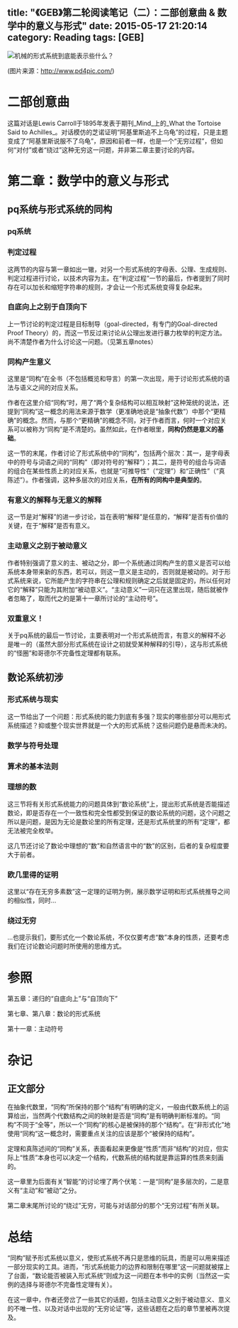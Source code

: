 title: "《GEB》第二轮阅读笔记（二）：二部创意曲 & 数学中的意义与形式"
date: 2015-05-17 21:20:14
category: Reading
tags: [GEB]
---

![机械的形式系统到底能表示些什么？](thumbnail.jpg)

(图片来源：http://www.pd4pic.com/)

# 二部创意曲

这篇对话是Lewis Carroll于1895年发表于期刊_Mind_上的_What the Tortoise Said to Achilles_。对话模仿的芝诺证明“阿基里斯追不上乌龟”的过程，只是主题变成了“阿基里斯说服不了乌龟”，原因和前者一样，也是一个“无穷过程”，但如何“对付”或者“绕过”这种无穷这一问题，并非第二章主要讨论的内容。

# 第二章：数学中的意义与形式

## pq系统与形式系统的同构

### pq系统

### 判定过程

这两节的内容与第一章如出一辙，对另一个形式系统的字母表、公理、生成规则、判定过程进行讨论，以技术内容为主。在“判定过程”一节的最后，作者提到了同时存在可以加长和缩短字符串的规则，才会让一个形式系统变得复杂起来。

### 自底向上之别于自顶向下

上一节讨论的判定过程是目标制导（goal-directed，有专门的Goal-directed Proof Theory）的，而这一节反过来讨论从公理出发进行暴力枚举的判定方法。尚不清楚作者为什么讨论这一问题。（见第五章notes）

### 同构产生意义

这里是“同构”在全书（不包括概览和导言）的第一次出现，用于讨论形式系统的语法与语义之间的对应关系。

作者在这里介绍“同构”时，用了“两个复杂结构可以相互映射”这种笼统的说法，还提到“同构”这一概念的用法来源于数学（更准确地说是“抽象代数”）中那个“更精确”的概念。然而，与那个“更精确”的概念不同，对于作者而言，何时一个对应关系可以被称为“同构”是不清楚的。虽然如此，在作者眼里，**同构仍然是意义的基础**。

这一节的末尾，作者讨论了形式系统中的“同构”，包括两个层次：其一，是字母表中的符号与词语之间的“同构”（即对符号的“解释”）；其二，是符号的组合与词语的组合在某些性质上的对应关系，也就是“可推导性”（“定理”）和“正确性”（“真陈述”）。作者强调，这种多层次的对应关系，**在所有的同构中是典型的**。

### 有意义的解释与无意义的解释

这一节是对“解释”的进一步讨论，旨在表明“解释”是任意的，“解释”是否有价值的关键，在于“解释”是否有意义。

### 主动意义之别于被动意义

作者特别强调了意义的主、被动之分，即一个系统通过同构产生的意义是否可以给系统本身带来新的东西，若可以，则这一意义是主动的，否则就是被动的。对于形式系统来说，它所能产生的字符串在公理和规则确定之后就是固定的，所以任何对它的“解释”只能为其附加“被动意义”。“主动意义”一词只在这里出现，随后就被作者忽略了，取而代之的是第十一章所讨论的“主动符号”。

### 双重意义！

关于pq系统的最后一节讨论，主要表明对一个形式系统而言，有意义的解释不必是唯一的（虽然大部分形式系统在设计之初就受某种解释的引导），这与形式系统的“怪圈”和哥德尔不完备性定理都有联系。

## 数论系统初涉

### 形式系统与现实

这一节给出了一个问题：形式系统的能力到底有多强？现实的哪些部分可以用形式系统描述？抑或整个现实世界就是一个大的形式系统？这些问题仍是悬而未决的。

### 数学与符号处理

### 算术的基本法则

### 理想的数

这三节将有关形式系统能力的问题具体到“数论系统”上，提出形式系统是否能描述数论，即是否存在一个一致性和完全性都受到保证的数论系统的问题，这个问题之所以是问题，是因为无论是数论里的所有定理，还是形式系统里的所有“定理”，都无法被完全枚举。

这几节还讨论了数论中理想的“数”和自然语言中的“数”的区别，后者的复杂程度要大于前者。

### 欧几里得的证明

这里以“存在无穷多素数”这一定理的证明为例，展示数学证明和形式系统推导之间的相似性，同时…

### 绕过无穷

…也提示我们，要形式化一个数论系统，不仅仅要考虑“数”本身的性质，还要考虑我们在讨论数论问题时所使用的思维方式。

# 参照

第五章：递归的“自底向上”与“自顶向下”

第七章、第八章：数论的形式系统

第十一章：主动符号

# 杂记

## 正文部分

在抽象代数里，“同构”所保持的那个“结构”有明确的定义，一般由代数系统上的运算给出，当然两个代数结构之间的映射是否是“同构”是有明确判断标准的。“同构”不同于“全等”，所以一个“同构”的核心是被保持的那个“结构”。在“非形式化”地使用“同构”这一概念时，需要重点关注的应该是那个“被保持的结构”。

定理和真陈述间的“同构”关系，表面看起来更像是“性质”而非“结构”的对应，但实际上“性质”本身也可以决定一个结构，代数系统的结构就是靠运算的性质来刻画的。

这一章里为后面有关“智能”的讨论埋了两个伏笔：一是“同构”是多层次的，二是意义有“主动”和“被动”之分。

第二章末尾所讨论的“绕过”无穷，可能与对话部分的那个“无穷过程”有所关联。

# 总结

“同构”赋予形式系统以意义，使形式系统不再只是思维的玩具，而是可以用来描述一部分现实的工具。进而，“形式系统能力的边界和限制在哪里”这一问题就被摆上了台面，“数论能否被装入形式系统”则成为这一问题在本书中的实例（当然这一实例的选择与哥德尔不完备性定理有关）。

在这一章中，作者还旁岔了一些其它的话题，包括主动意义之别于被动意义、意义的不唯一性、以及对话中出现的“无穷论证”等，这些话题在之后的章节里被再次提及。
